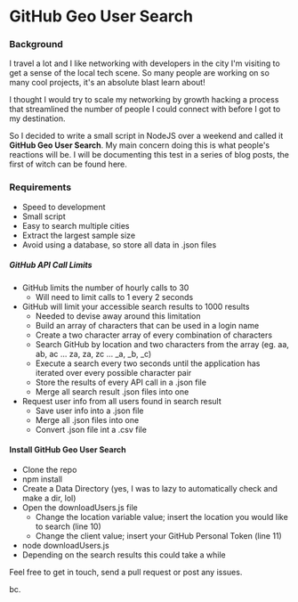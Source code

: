 # GitHub Geo User Search

### Background
I travel a lot and I like networking with developers in the city I'm visiting to get a sense of the local tech scene. So many people are working on so many cool projects, it's an absolute blast learn about!

I thought I would try to scale my networking by growth hacking a process that streamlined the number of people I could connect with before I got to my destination.

So I decided to write a small script in NodeJS over a weekend and called it **GitHub Geo User Search**. My main concern doing this is what people's reactions will be. I will be documenting this test in a series of blog posts, the first of witch can be found here.

### Requirements

* Speed to development
* Small script
* Easy to search multiple cities
* Extract the largest sample size
* Avoid using a database, so store all data in .json files 

##### GitHub API Call Limits

* GitHub limits the number of hourly calls to 30
  * Will need to limit calls to 1 every 2 seconds
* GitHub will limit your accessible search results to 1000 results
  * Needed to devise away around this limitation
  * Build an array of characters that can be used in a login name
  * Create a two character array of every combination of characters 
  * Search GitHub by location and two characters from the array (eg. aa, ab, ac ... za, za, zc ... _a, _b, _c)
  * Execute a search every two seconds until the application has iterated over every possible character pair
  * Store the results of every API call in a .json file
  * Merge all search result .json files into one
* Request user info from all users found in search result  
  * Save user info into a .json file
  * Merge all .json files into one
  * Convert .json file int a .csv file
  
#### Install GitHub Geo User Search

* Clone the repo
* npm install
* Create a Data Directory (yes, I was to lazy to automatically check and make a dir, lol)
* Open the downloadUsers.js file 
  * Change the location variable value; insert the location you would like to search (line 10)
  * Change the client value; insert your GitHub Personal Token (line 11)
* node downloadUsers.js
* Depending on the search results this could take a while

Feel free to get in touch, send a pull request or post any issues.

bc.

